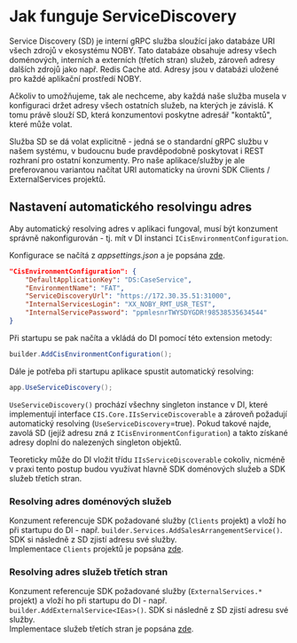 ﻿# Jak funguje ServiceDiscovery
Service Discovery (SD) je interní gRPC služba sloužící jako databáze URI všech zdrojů v ekosystému NOBY.
Tato databáze obsahuje adresy všech doménových, interních a externích (třetích stran) služeb, zároveň adresy dalších zdrojů jako např. Redis Cache atd.
Adresy jsou v databázi uložené pro každé aplikační prostředí NOBY.

Ačkoliv to umožňujeme, tak ale nechceme, aby každá naše služba musela v konfiguraci držet adresy všech ostatních služeb, na kterých je závislá.
K tomu právě slouží SD, která konzumentovi poskytne adresář "kontaktů", které může volat.

Služba SD se dá volat explicitně - jedná se o standardní gRPC službu v našem systému, v budoucnu bude pravděpodobně poskytovat i REST rozhraní pro ostatní konzumenty.
Pro naše aplikace/služby je ale preferovanou variantou načítat URI automaticky na úrovni SDK Clients / ExternalServices projektů.

## Nastavení automatického resolvingu adres
Aby automatický resolving adres v aplikaci fungoval, musí být konzument správně nakonfigurován - tj. mít v DI instanci `ICisEnvironmentConfiguration`.

Konfigurace se načítá z *appsettings.json* a je popsána [zde](grpc-services-api.md).
```json
"CisEnvironmentConfiguration": {
	"DefaultApplicationKey": "DS:CaseService",
	"EnvironmentName": "FAT",
	"ServiceDiscoveryUrl": "https://172.30.35.51:31000",
	"InternalServicesLogin": "XX_NOBY_RMT_USR_TEST",
	"InternalServicePassword": "ppmlesnrTWYSDYGDR!98538535634544"
}
```
Při startupu se pak načíta a vkládá do DI pomocí této extension metody:
```csharp
builder.AddCisEnvironmentConfiguration();
```
Dále je potřeba při startupu aplikace spustit automatický resolving:
```csharp
app.UseServiceDiscovery();
```
`UseServiceDiscovery()` prochází všechny singleton instance v DI, které implementují interface `CIS.Core.IIsServiceDiscoverable` a zároveň požadují automatický resolving (`UseServiceDiscovery`=true).
Pokud takové najde, zavolá SD (jejíž adresu zná z `ICisEnvironmentConfiguration`) a takto získané adresy doplní do nalezených singleton objektů.

Teoreticky může do DI vložit třídu `IIsServiceDiscoverable` cokoliv, nicméně v praxi tento postup budou využívat hlavně SDK doménových služeb a SDK služeb třetích stran.

### Resolving adres doménových služeb
Konzument referencuje SDK požadované služby (`Clients` projekt) a vloží ho při startupu do DI - např. `builder.Services.AddSalesArrangementService()`. 
SDK si následně z SD zjistí adresu své služby.  
Implementace `Clients` projektů je popsána [zde](grpc-services-clients.md).

### Resolving adres služeb třetích stran
Konzument referencuje SDK požadované služby (`ExternalServices.*` projekt) a vloží ho při startupu do DI - např. `builder.AddExternalService<IEas>()`. 
SDK si následně z SD zjistí adresu své služby.  
Implementace služeb třetích stran je popsána [zde](external-services.md).
